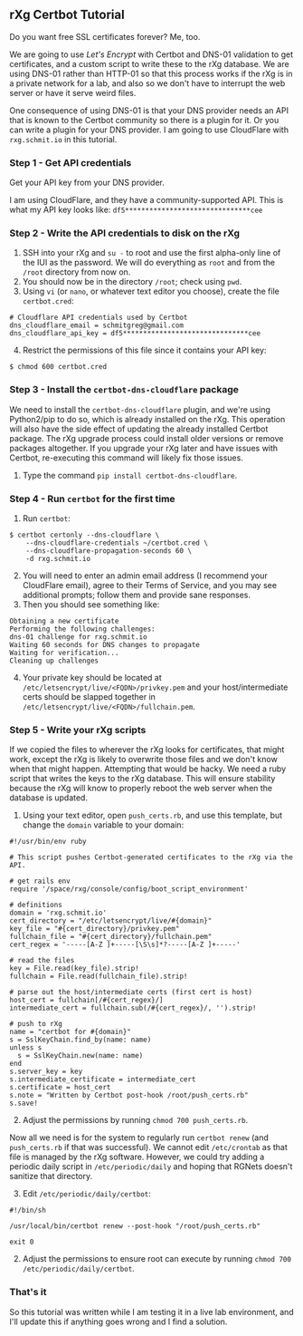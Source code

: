 ## rXg Certbot Tutorial

Do you want free SSL certificates forever? Me, too.

We are going to use *Let's Encrypt* with Certbot and DNS-01 validation to get certificates, and a custom script to write these to the rXg database. We are using DNS-01 rather than HTTP-01 so that this process works if the rXg is in a private network for a lab, and also so we don't have to interrupt the web server or have it serve weird files.

One consequence of using DNS-01 is that your DNS provider needs an API that is known to the Certbot community so there is a plugin for it. Or you can write a plugin for your DNS provider. I am going to use CloudFlare with `rxg.schmit.io` in this tutorial.

### Step 1 - Get API credentials

Get your API key from your DNS provider.

I am using CloudFlare, and they have a community-supported API. This is what my API key looks like: `df5*******************************cee`

### Step 2 - Write the API credentials to disk on the rXg

1. SSH into your rXg and `su -` to root and use the first alpha-only line of the IUI as the password. We will do everything as `root` and from the `/root` directory from now on.
2. You should now be in the directory `/root`; check using `pwd`.
3. Using `vi` (or `nano`, or whatever text editor you choose), create the file `certbot.cred`:

```
# Cloudflare API credentials used by Certbot
dns_cloudflare_email = schmitgreg@gmail.com
dns_cloudflare_api_key = df5*******************************cee
```

4. Restrict the permissions of this file since it contains your API key:

```
$ chmod 600 certbot.cred
```

### Step 3 - Install the `certbot-dns-cloudflare` package

We need to install the `certbot-dns-cloudflare` plugin, and we're using Python2/pip to do so, which is already installed on the rXg. This operation will also have the side effect of updating the already installed Certbot package. The rXg upgrade process could install older versions or remove packages altogether. If you upgrade your rXg later and have issues with Certbot, re-executing this command will likely fix those issues.

1. Type the command `pip install certbot-dns-cloudflare`.

### Step 4 - Run `certbot` for the first time

1. Run `certbot`:

```
$ certbot certonly --dns-cloudflare \
    --dns-cloudflare-credentials ~/certbot.cred \
    --dns-cloudflare-propagation-seconds 60 \
    -d rxg.schmit.io
```

2. You will need to enter an admin email address (I recommend your CloudFlare email), agree to their Terms of Service, and you may see additional prompts; follow them and provide sane responses.
3. Then you should see something like:

```
Obtaining a new certificate
Performing the following challenges:
dns-01 challenge for rxg.schmit.io
Waiting 60 seconds for DNS changes to propagate
Waiting for verification...
Cleaning up challenges
```

4. Your private key should be located at `/etc/letsencrypt/live/<FQDN>/privkey.pem` and your host/intermediate certs should be slapped together in `/etc/letsencrypt/live/<FQDN>/fullchain.pem`.

### Step 5 - Write your rXg scripts

If we copied the files to wherever the rXg looks for certificates, that might work, except the rXg is likely to overwrite those files and we don't know when that might happen. Attempting that would be hacky. We need a ruby script that writes the keys to the rXg database. This will ensure stability because the rXg will know to properly reboot the web server when the database is updated.

1. Using your text editor, open `push_certs.rb`, and use this template, but change the `domain` variable to your domain:

```
#!/usr/bin/env ruby

# This script pushes Certbot-generated certificates to the rXg via the API.

# get rails env
require '/space/rxg/console/config/boot_script_environment'

# definitions
domain = 'rxg.schmit.io'
cert_directory = "/etc/letsencrypt/live/#{domain}"
key_file = "#{cert_directory}/privkey.pem"
fullchain_file = "#{cert_directory}/fullchain.pem"
cert_regex = '-----[A-Z ]+-----[\S\s]*?-----[A-Z ]+-----'

# read the files
key = File.read(key_file).strip!
fullchain = File.read(fullchain_file).strip!

# parse out the host/intermediate certs (first cert is host)
host_cert = fullchain[/#{cert_regex}/]
intermediate_cert = fullchain.sub(/#{cert_regex}/, '').strip!

# push to rXg
name = "certbot for #{domain}"
s = SslKeyChain.find_by(name: name)
unless s
  s = SslKeyChain.new(name: name)
end
s.server_key = key
s.intermediate_certificate = intermediate_cert
s.certificate = host_cert
s.note = "Written by Certbot post-hook /root/push_certs.rb"
s.save!
```

2. Adjust the permissions by running `chmod 700 push_certs.rb`.

Now all we need is for the system to regularly run `certbot renew` (and `push_certs.rb` if that was successful). We cannot edit `/etc/crontab` as that file is managed by the rXg software. However, we could try adding a periodic daily script in `/etc/periodic/daily` and hoping that RGNets doesn't sanitize that directory.

3. Edit `/etc/periodic/daily/certbot`:

```
#!/bin/sh

/usr/local/bin/certbot renew --post-hook "/root/push_certs.rb"

exit 0
```

2. Adjust the permissions to ensure root can execute by running `chmod 700 /etc/periodic/daily/certbot`.

### That's it

So this tutorial was written while I am testing it in a live lab environment, and I'll update this if anything goes wrong and I find a solution.
